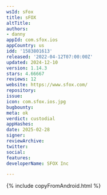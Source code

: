 ```yaml
---
wsId: sFox
title: sFOX
altTitle: 
authors:
- danny 
appId: com.sfox.ios
appCountry: us
idd: '1583801613'
released: '2022-04-12T07:00:00Z'
updated: 2024-12-10
version: 1.14.3
stars: 4.66667
reviews: 12
website: https://www.sfox.com/
repository: 
issue: 
icon: com.sfox.ios.jpg
bugbounty: 
meta: ok
verdict: custodial
appHashes: 
date: 2025-02-28
signer: 
reviewArchive: 
twitter: 
social: 
features: 
developerName: SFOX Inc

---
```


{% include copyFromAndroid.html %}